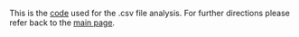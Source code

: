 This is the [code](https://github.com/Lilli-K2/MouseAnalysis-SFB1315/blob/main/analysis/analysis.py) used for the .csv file analysis. For further directions please refer back to the [main page](https://github.com/Lilli-K2/MouseAnalysis).
